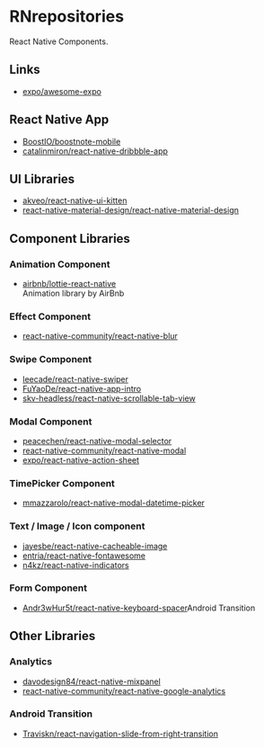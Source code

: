 # RNrepositories
React Native Components.

## Links
* [expo/awesome-expo](https://github.com/expo/awesome-expo)

## React Native App
* [BoostIO/boostnote-mobile](https://github.com/BoostIO/boostnote-mobile)
* [catalinmiron/react-native-dribbble-app](https://github.com/catalinmiron/react-native-dribbble-app)

## UI Libraries
* [akveo/react-native-ui-kitten](https://github.com/akveo/react-native-ui-kitten)
* [react-native-material-design/react-native-material-design](https://github.com/react-native-material-design/react-native-material-design)

## Component Libraries

### Animation Component
* [airbnb/lottie-react-native](https://github.com/airbnb/lottie-react-native)  
Animation library by AirBnb

### Effect Component
* [react-native-community/react-native-blur](https://github.com/react-native-community/react-native-blur)

### Swipe Component
* [leecade/react-native-swiper](https://github.com/leecade/react-native-swiper)  
* [FuYaoDe/react-native-app-intro](https://github.com/FuYaoDe/react-native-app-intro)
* [skv-headless/react-native-scrollable-tab-view](https://github.com/skv-headless/react-native-scrollable-tab-view)

### Modal Component
* [peacechen/react-native-modal-selector](https://github.com/peacechen/react-native-modal-selector)
* [react-native-community/react-native-modal](https://github.com/react-native-community/react-native-modal)
* [expo/react-native-action-sheet](https://github.com/expo/react-native-action-sheet)

### TimePicker Component
* [mmazzarolo/react-native-modal-datetime-picker](https://github.com/mmazzarolo/react-native-modal-datetime-picker)

### Text / Image / Icon component
* [jayesbe/react-native-cacheable-image](https://github.com/jayesbe/react-native-cacheable-image)
* [entria/react-native-fontawesome](https://github.com/entria/react-native-fontawesome)
* [n4kz/react-native-indicators](https://github.com/n4kz/react-native-indicators)

### Form Component
* [Andr3wHur5t/react-native-keyboard-spacer](https://github.com/Andr3wHur5t/react-native-keyboard-spacer)Android Transition

## Other Libraries

### Analytics
* [davodesign84/react-native-mixpanel](https://github.com/davodesign84/react-native-mixpanel)
* [react-native-community/react-native-google-analytics](https://github.com/react-native-community/react-native-google-analytics)

### Android Transition
* [Traviskn/react-navigation-slide-from-right-transition](https://github.com/Traviskn/react-navigation-slide-from-right-transition)
